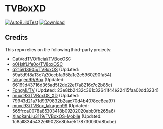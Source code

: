 # TVBoxXD

[![AutoBuildTest](https://github.com/muxd93/TVBoxOS_XD/actions/workflows/auto_build.yml/badge.svg)](https://github.com/muxd93/TVBoxOS_XD/actions/workflows/auto_build.yml)
[![Download](https://img.shields.io/github/v/release/muxd93/TVBoxOS_XD?color=green&logoColor=green&label=Download&logo=DocuSign)](https://github.com/muxd93/TVBoxOS_XD/releases)

## Credits
This repo relies on the following third-party projects:
- [CatVodTVOfficial/TVBoxOSC](https://github.com/CatVodTVOfficial/TVBoxOSC)
- [o0HalfLife0o/TVBoxOSC](https://github.com/o0HalfLife0o/TVBoxOSC/releases)
- [q215613905/TVBoxOS](https://github.com/q215613905/TVBoxOS) (Updated: 59a5d9f8a13c7a20ccbfa958a1c2e5960290fa54)
- [takagen99/Box](https://github.com/takagen99/Box) (Updated: 66169d43716d365ad5f2de22ef7a8216c7c2b85c)
- [FongMi/TV](https://github.com/FongMi/TV) (Updated: 23e8bb2432c361c32641f44622415faa00dd3234)
- [muxd93/TVBoxOS_XD](https://github.com/muxd93/TVBoxOS_XD) (Updated: 79943d21a71d9379832b2aac70d4b4078cc8ea97)
- [muxd93/TVBox_takagen99](https://github.com/muxd93/TVBox_takagen99) (Updated: 565fcca0078a85303418b09202020abb0fb265a6)
- [XiaoRanLiu3119/TVBoxOS-Mobile](https://github.com/XiaoRanLiu3119/TVBoxOS-Mobile) (Updated: 1c8a08345432e69028e8b5ae5f78730060d8bcbe)
